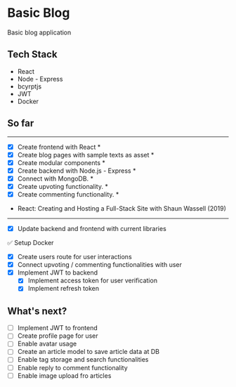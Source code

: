 # Basic Blog

Basic blog application

## Tech Stack

- React
- Node - Express
- bcyrptjs
- JWT
- Docker

## So far

---

- [x] Create frontend with React \*
- [x] Create blog pages with sample texts as asset \*
- [x] Create modular components \*
- [x] Create backend with Node.js - Express \*
- [x] Connect with MongoDB. \*
- [x] Create upvoting functionality. \*
- [x] Create commenting functionality. \*

* React: Creating and Hosting a Full-Stack Site with Shaun Wassell (2019)

---

- [x] Update backend and frontend with current libraries

✅ Setup Docker

- [x] Create users route for user interactions
- [x] Connect upvoting / commenting functionalities with user
- [x] Implement JWT to backend
  - [x] Implement access token for user verification
  - [x] Implement refresh token

## What's next?

- [ ] Implement JWT to frontend
- [ ] Create profile page for user
- [ ] Enable avatar usage
- [ ] Create an article model to save article data at DB
- [ ] Enable tag storage and search functionalities
- [ ] Enable reply to comment functionality
- [ ] Enable image upload fro articles
